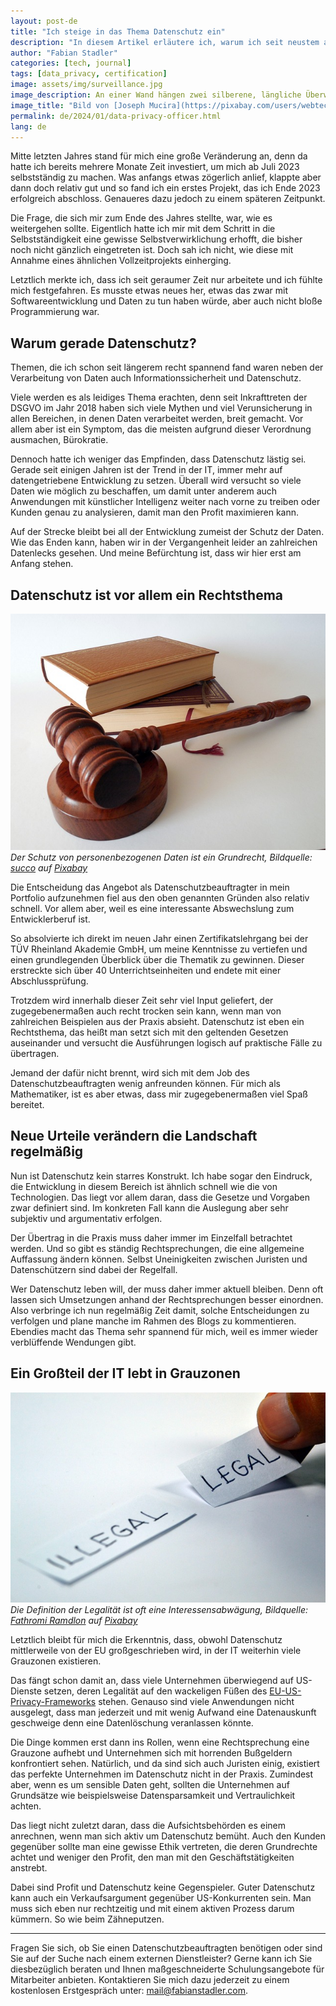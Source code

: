 ```yaml
---
layout: post-de
title: "Ich steige in das Thema Datenschutz ein"
description: "In diesem Artikel erläutere ich, warum ich seit neustem auch als Datenschutzbeauftragter tätig bin und warum ich das Thema wichtig finde."
author: "Fabian Stadler"
categories: [tech, journal]
tags: [data_privacy, certification]
image: assets/img/surveillance.jpg
image_description: An einer Wand hängen zwei silberene, längliche Überwachungskameras, die über Rohre und Kabel mit zwei Stromboxen dahinter verbunden sind. Die erste Kamera ist leicht nach unten rechts geneigt, die zweite Kamera ist etwas höher geneigt, zeigt aber auch nach rechts. Die Wand ist zum größten Teil mit grauem Putz verputzt. Lediglich die Oberkante des Bilds zeigt graue Mauersteine.
image_title: "Bild von [Joseph Mucira](https://pixabay.com/users/webtechexperts-10518280/?utm_source=link-attribution&utm_medium=referral&utm_campaign=image&utm_content=7267551) auf [Pixabay](https://pixabay.com//?utm_source=link-attribution&utm_medium=referral&utm_campaign=image&utm_content=7267551)"
permalink: de/2024/01/data-privacy-officer.html
lang: de
---
```


Mitte letzten Jahres stand für mich eine große Veränderung an, denn da hatte ich bereits mehrere Monate Zeit investiert, um mich ab Juli 2023 selbstständig zu machen. Was anfangs etwas zögerlich anlief, klappte aber dann doch relativ gut und so fand ich ein erstes Projekt, das ich Ende 2023 erfolgreich abschloss. Genaueres dazu jedoch zu einem späteren Zeitpunkt.

Die Frage, die sich mir zum Ende des Jahres stellte, war, wie es weitergehen sollte. Eigentlich hatte ich mir mit dem Schritt in die Selbstständigkeit eine gewisse Selbstverwirklichung erhofft, die bisher noch nicht gänzlich eingetreten ist. Doch sah ich nicht, wie diese mit Annahme eines ähnlichen Vollzeitprojekts einherging.

Letztlich merkte ich, dass ich seit geraumer Zeit nur arbeitete und ich fühlte mich festgefahren. Es musste etwas neues her, etwas das zwar mit Softwareentwicklung und Daten zu tun haben würde, aber auch nicht bloße Programmierung war.

## Warum gerade Datenschutz?

Themen, die ich schon seit längerem recht spannend fand waren neben der Verarbeitung von Daten auch Informationssicherheit und Datenschutz.

Viele werden es als leidiges Thema erachten, denn seit Inkrafttreten der DSGVO im Jahr 2018 haben sich viele Mythen und viel Verunsicherung in allen Bereichen, in denen Daten verarbeitet werden, breit gemacht. Vor allem aber ist ein Symptom, das die meisten aufgrund dieser Verordnung ausmachen, Bürokratie.

Dennoch hatte ich weniger das Empfinden, dass Datenschutz lästig sei. Gerade seit einigen Jahren ist der Trend in der IT, immer mehr auf datengetriebene Entwicklung zu setzen. Überall wird versucht so viele Daten wie möglich zu beschaffen, um damit unter anderem auch Anwendungen mit künstlicher Intelligenz weiter nach vorne zu treiben oder Kunden genau zu analysieren, damit man den Profit maximieren kann.

Auf der Strecke bleibt bei all der Entwicklung zumeist der Schutz der Daten. Wie das Enden kann, haben wir in der Vergangenheit leider an zahlreichen Datenlecks gesehen. Und meine Befürchtung ist, dass wir hier erst am Anfang stehen.

## Datenschutz ist vor allem ein Rechtsthema

![Ein Richterhammer liegt auf einem Resonanzblock. Beide bestehen aus dunkelbraunem Holz, vermutlich Eiche. Dahinter liegt ein Stapel aus zwei Büchern. Das obere Buch ist in einem hellbraunen und das untere in einem etwas dunkleren Ledereinband gebunden. Aus dem unteren Buch hängt ein Stofflesezeichen heraus. Alle Dinge liegen auf weißem Hintergrund.](/assets/img/hammer-719066_640.jpg)
_Der Schutz von personenbezogenen Daten ist ein Grundrecht, Bildquelle: [succo](https://pixabay.com/users/succo-96729/?utm_source=link-attribution&utm_medium=referral&utm_campaign=image&utm_content=719066) auf [Pixabay](https://pixabay.com//?utm_source=link-attribution&utm_medium=referral&utm_campaign=image&utm_content=719066)_

Die Entscheidung das Angebot als Datenschutzbeauftragter in mein Portfolio aufzunehmen fiel aus den oben genannten Gründen also relativ schnell. Vor allem aber, weil es eine interessante Abswechslung zum Entwicklerberuf ist.

So absolvierte ich direkt im neuen Jahr einen Zertifikatslehrgang bei der TÜV Rheinland Akademie GmbH, um meine Kenntnisse zu vertiefen und einen grundlegenden Überblick über die Thematik zu gewinnen. Dieser erstreckte sich über 40 Unterrichtseinheiten und endete mit einer Abschlussprüfung.

Trotzdem wird innerhalb dieser Zeit sehr viel Input geliefert, der zugegebenermaßen auch recht trocken sein kann, wenn man von zahlreichen Beispielen aus der Praxis absieht. Datenschutz ist eben ein Rechtsthema, das heißt man setzt sich mit den geltenden Gesetzen auseinander und versucht die Ausführungen logisch auf praktische Fälle zu übertragen.

Jemand der dafür nicht brennt, wird sich mit dem Job des Datenschutzbeauftragten wenig anfreunden können. Für mich als Mathematiker, ist es aber etwas, dass mir zugegebenermaßen viel Spaß bereitet.

## Neue Urteile verändern die Landschaft regelmäßig

Nun ist Datenschutz kein starres Konstrukt. Ich habe sogar den Eindruck, die Entwicklung in diesem Bereich ist ähnlich schnell wie die von Technologien. Das liegt vor allem daran, dass die Gesetze und Vorgaben zwar definiert sind. Im konkreten Fall kann die Auslegung aber sehr subjektiv und argumentativ erfolgen.

Der Übertrag in die Praxis muss daher immer im Einzelfall betrachtet werden. Und so gibt es ständig Rechtsprechungen, die eine allgemeine Auffassung ändern können. Selbst Uneinigkeiten zwischen Juristen und Datenschützern sind dabei der Regelfall.

Wer Datenschutz leben will, der muss daher immer aktuell bleiben. Denn oft lassen sich Umsetzungen anhand der Rechtsprechungen besser einordnen. Also verbringe ich nun regelmäßig Zeit damit, solche Entscheidungen zu verfolgen und plane manche im Rahmen des Blogs zu kommentieren. Ebendies macht das Thema sehr spannend für mich, weil es immer wieder verblüffende Wendungen gibt.

## Ein Großteil der IT lebt in Grauzonen

![Auf dem Bild ist zu erkennen, wie ein kleiner Papierstreifen mit dem Wort illegal in Großbuchstaben geschrieben auf einem weißen Tisch liegt. Rechts daneben legt gerade jemand einen weiteren Streifen mit dem Wort legal.](/assets/img/legal-1143114_640.jpg)
_Die Definition der Legalität ist oft eine Interessensabwägung, Bildquelle: [Fathromi Ramdlon](https://pixabay.com/users/ramdlon-710044/?utm_source=link-attribution&utm_medium=referral&utm_campaign=image&utm_content=1143114) auf [Pixabay](https://pixabay.com//?utm_source=link-attribution&utm_medium=referral&utm_campaign=image&utm_content=1143114)_

Letztlich bleibt für mich die Erkenntnis, dass, obwohl Datenschutz mittlerweile von der EU großgeschrieben wird, in der IT weiterhin viele Grauzonen existieren.

Das fängt schon damit an, dass viele Unternehmen überwiegend auf US-Dienste setzen, deren Legalität auf den wackeligen Füßen des [EU-US-Privacy-Frameworks](https://de.wikipedia.org/wiki/EU-US_Data_Privacy_Framework) stehen. Genauso sind viele Anwendungen nicht ausgelegt, dass man jederzeit und mit wenig Aufwand eine Datenauskunft geschweige denn eine Datenlöschung veranlassen könnte.

Die Dinge kommen erst dann ins Rollen, wenn eine Rechtsprechung eine Grauzone aufhebt und Unternehmen sich mit horrenden Bußgeldern konfrontiert sehen. Natürlich, und da sind sich auch Juristen einig, existiert das perfekte Unternehmen im Datenschutz nicht in der Praxis. Zumindest aber, wenn es um sensible Daten geht, sollten die Unternehmen auf Grundsätze wie beispielsweise Datensparsamkeit und Vertraulichkeit achten.

Das liegt nicht zuletzt daran, dass die Aufsichtsbehörden es einem anrechnen, wenn man sich aktiv um Datenschutz bemüht. Auch den Kunden gegenüber sollte man eine gewisse Ethik vertreten, die deren Grundrechte achtet und weniger den Profit, den man mit den Geschäftstätigkeiten anstrebt.

Dabei sind Profit und Datenschutz keine Gegenspieler. Guter Datenschutz kann auch ein Verkaufsargument gegenüber US-Konkurrenten sein. Man muss sich eben nur rechtzeitig und mit einem aktiven Prozess darum kümmern. So wie beim Zähneputzen.

----

Fragen Sie sich, ob Sie einen Datenschutzbeauftragten benötigen oder sind Sie auf der Suche nach einem externen Dienstleister? Gerne kann ich Sie diesbezüglich beraten und Ihnen maßgeschneiderte Schulungsangebote für Mitarbeiter anbieten. Kontaktieren Sie mich dazu jederzeit zu einem kostenlosen Erstgespräch unter: mail@fabianstadler.com.


